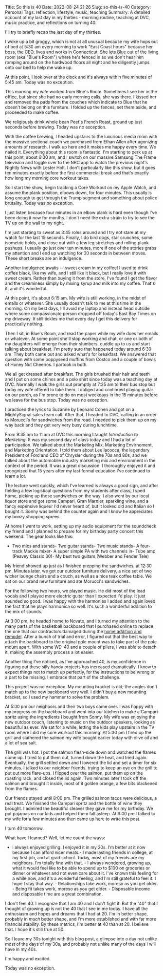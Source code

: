 Title: So this is 40
Date: 2022-08-24 21:26
Slug: so-this-is-40
Category: Personal
Tags: reflection, lifestyle, music, teaching
Summary: A detailed account of my last day in my thirties - morning routine, teaching at DVC, music practice, and reflections on turning 40.

I'll try to briefly recap the last day of my thirties. 

I woke up a bit groggy, which is not at all unusual because my wife hops out of bed at 5:30 am every morning to work "East Coast hours" because her boss, the CEO, lives and works in Connecticut. She lets [Blue]({filename}the-ascent-of-blue.md) out of the living room (aka "Blue's Room") where he's fenced in so we don't hear him romping around on the hardwood floors all night and he diligently jumps onto our bed to help me wake up. 

At this point, I look over at the clock and it's always within five minutes of 5:45 am. Today was no exception.

This morning my wife worked from Blue's Room. Sometimes I see her in the office, but since she had no early morning calls, she was there. I kissed her and removed the pads from the couches which indicate to Blue that he doesn't belong on this furniture. I folded up the fences, set them aside, and proceeded to make coffee. 

We religiously drink whole bean Peet's French Roast, ground up just seconds before brewing. Today was no exception.

With the coffee brewing, I headed upstairs to the luxurious media room with the massive sectional couch we purchased from Ethan Allen after agonizing amounts of research. I walk up here and it makes me happy every time. We nailed it. Everything about this room is fantastic. I'm starting to perk up at this point, about 6:00 am, and I switch on our massive Samsung The Frame television and toggle over to the NBC app to watch the previous night's Nightly News with Lester Holt. I don't particularly like this show, but it goes ten minutes exactly before the first commercial break and that's exactly how long my morning core workout takes. 

So I start the show, begin tracking a Core Workout on my Apple Watch, and assume the plank position, elbows down, for four minutes. This usually is long enough to get through the Trump segment and something about police brutality. Today was no exception.

I just listen because four minutes in an elbow plank is hard even though I've been doing it now for months. I don't need the extra strain to try to see the TV up on the wall to my right. 

I'm just starting to sweat as 3:45 roles around and I try not stare at my watch for the last 15 seconds. Finally, I do bird dogs, star crunches, some isometric holds, and close out with a few leg stretches and rolling plank pushups. I usually go just over ten minutes, more if one of the stories grabs my attention and I end up watching for 30 seconds in between moves. These short breaks are an indulgence. 

Another indulgence awaits -- sweet cream in my coffee! I used to drink coffee black, like my wife, and I still like it black, but I really love it with sweet cream. Rather than buying it from the store, I've found I get the flavor and the creaminess simply by mixing syrup and milk into my coffee. That's it, and it's wonderful. 

At this point, it's about 6:15 am. My wife is still working, in the midst of emails or whatever. She usually doesn't talk to me at this time in the morning. On my best days, I'll avoid my laptop and instead head outside where some compassionate person dropped off today's East Bay Times on my driveway. It still tickles me that every day I get this delivery for practically nothing. 

Then I sit, in Blue's Room, and read the paper while my wife does her emails or whatever. At some point she'll stop working and chat, or one or both of my daughters will emerge from their slumbers, cuddle up to us and start talking about breakfast. I'm pretty sure that happened today around 6:30 am. They both came out and asked what's for breakfast. We answered that question with some poppyseed muffins from Costco and a couple of bowls of Honey Nut Cheerios. I partook in both. 

We all get dressed after breakfast. The girls brushed their hair and teeth and I put on some chinos and a polo shirt since today was a teaching day at DVC. Normally I walk the girls out promptly at 7:25 am to their bus stop but today my wife offered to take them. I obliged and continued playing guitar on our porch, as I'm prone to do on most weekdays in the 15 minutes before we leave for the bus stop. Today was no exception.

I practiced the lyrics to Suzanne by Leonard Cohen and got on a MightySignal sales team call. After that, I headed to DVC, calling in an order to Morucci's for sandwiches from the road. I needed to pick them up on my way back and they get very very busy during lunchtime.

From 9:35 am to 11 am at DVC this morning I taught *Introduction to Marketing*. It was my second day of class today and I had a lot of participation. We talked about the Marketing Mix, Marketing Envirnoment, and Marketing Orientation. I told them about Lee Iacocca, the legendary President of Ford and CEO of Chrysler during the 70s and 80s, and we talked about the automobile industry marketing mix and environment in the context of the period. It was a great discussion. I thoroughly enjoyed it and recognized that 15 years after my last formal education I've continued to learn a lot. 

The lecture went quickly, which I've learned is always a good sign, and after fielding a few logistical questions from my students after class, I sped home, picking up those sandwiches on the way. I also went by our local liquor store and got some Campari, Gran Marnier, sparkling wine, and a fancy expensive liqueur I'd never heard of, but it looked old and Italian so I bought it. Sonny was behind the counter again and I know he appreciates my boozy shopping sprees. 

At home I went to work, setting up my audio equipment for the soundcheck my friend and I planned to prepare for my birthday party concert this weekend. The gear looks like this:

- Two mics and stands- Two guitar stands- Two music stands- A four-track Mackie mixer- A super simple PA with two channels in- Tube amp (Peavey Classic 30)- My best two guitars (Webber and Fender Tele)

My friend showed up just as I finished prepping the sandwiches, at 12:30 pm. Minutes later, we got our outdoor furniture delivery, a nice set of two wicker lounge chairs and a couch, as well as a nice teak coffee table. We sat on our brand new furniture and ate Morucci's sandwiches. 

For the following two hours, we played music. He did most of the lead vocals and I played more electric guitar than I expected I'd play. It just sounded so good. I was happy with the harmonies I added and again loved the fact that he plays harmonica so well. It's such a wonderful addition to the mix of sounds. 

At 3:00 pm, he headed home to Novato, and I turned my attention to the many parts of the basketball backboard that I purchased online to replace the one that our contractors damaged during the [home addition and remodel]({filename}how-we-did-our-home-addition-and-remodel.md). After a bunch of trial and error, I figured out that the best way to attach the backboard to the original pole mount was to take part of the pole mount apart. With some WD-40 and a couple of pliers, I was able to detach it, making the assembly process a lot easier. 

Another thing I've noticed, as I've approached 40, is my confidence in figuring out these silly handy projects has increased dramatically. I know to expect things not to match up perfectly, for the instructions to be wrong or a part to be missing. I embrace that part of the challenge. 

This project was no exception. My mounting bracket is old; the angles don't match up to the new backboard very well. I didn't buy a new mounting bracket, so I used my hammer to solve the problem. 

At 5:00 pm our neighbors and their two boys came over. I was happy with my progress on the backboard and went into our kitchen to make a Campari spritz using the ingredients I bought from Sonny. My wife was enjoying the new outdoor couch, listening to music on the outdoor speakers, looking as beautiful as ever. We sat for a while, letting the kids play upstairs in the TV room where I did my core workout this morning. At 5:30 pm I fired up the grill and slathered the salmon my wife bought earlier today with olive oil and a lot of sea salt. 

The grill was hot. I put the salmon flesh-side down and watched the flames come up. I tried to put them out, turned down the heat, and tried again. Eventually, the grill settled down and I lowered the lid and set a timer for six minutes. I talked to our neighbor friends, trying to keep an eye on the grill to put out more flare-ups. I flipped over the salmon, put them up on the roasting rack, and closed the lid again. Two minutes later I took off the salmon and brought it inside, most of it golden orange, a few bits blackened from the flames.

Our friends stayed until 8:00 pm. The grilled salmon tacos were delicious, a real treat. We finished the Campari spritz and the bottle of wine they brought. I admired the beautiful cleaver they gave me for my birthday. We put pajamas on our kids and helped them fall asleep. At 9:00 pm I talked to my wife for a few minutes and then came up here to write this post. 

I turn 40 tomorrow. 

What have I learned? Well, let me count the ways:

- I always enjoyed grilling. I enjoyed it in my 20s. I'm better at it now because I can afford nicer meats.- I made lasting friends in college, at my first job, and at grad school. Today, most of my friends are my neighbors. I'm totally fine with that. - I always wondered, growing up, what it would feel like to be able to spend up to $100 on groceries or dinner or whatever and not even care about it. I've known this feeling for a while now, and it's a wonderful feeling, and I'm still grateful to feel it. I hope I stay that way. - Relationships take work, moreso as you get older. - Being fit takes work, moreso as you get older. - Disposable income and disposable time are a great combination. 

I don't feel 40. I recognize that I am 40 and I don't fight it. But the "40" that I thought of growing up is not the 40 that I see in me today. I have all the enthusiasm and hopes and dreams that I had at 20. I'm in better shape, probably in *much* better shape, and I'm more established and with far more financial stability. By these metrics, I'm better at 40 than at 20. I believe that. I hope it's still true at 50. 

So I leave my 30s tonight with this blog post, a glimpse into a day not unlike most of the days of my 30s, and probably not unlike many of the days I will have in my 40s. 

I'm happy and excited. 

Today was no exception.